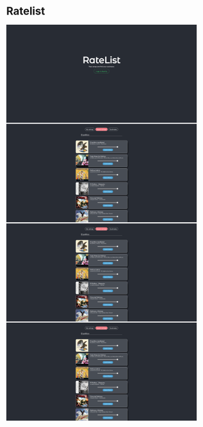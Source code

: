 # Ratelist

<div>
  <img src="client/src/assets/Login.png" alt="Home">
  <img src="client/src/assets/Search.png" alt="Create Event" width="1000">
  <img src="client/src/assets/Search.png" alt="Create Event" width="1000">
  <img src="client/src/assets/Search.png" alt="Create Event" width="1000">
</div>


